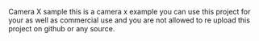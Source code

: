 Camera X sample
this is a camera x example you can use this project for your as well as commercial use and you are not allowed to re upload this project on github or any source.
